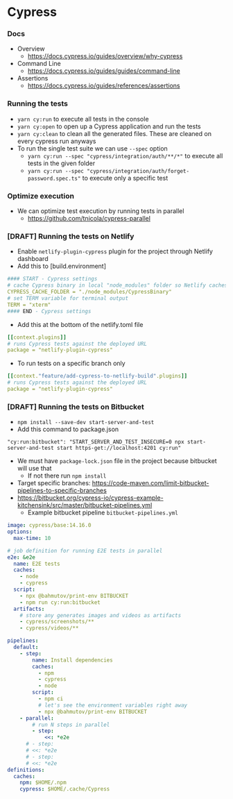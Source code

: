 # Cypress

### Docs

- Overview
  - https://docs.cypress.io/guides/overview/why-cypress
- Command Line
  - https://docs.cypress.io/guides/guides/command-line
- Assertions
  - https://docs.cypress.io/guides/references/assertions

### Running the tests

- `yarn cy:run` to execute all tests in the console
- `yarn cy:open` to open up a Cypress application and run the tests
- `yarn cy:clean` to clean all the generated files. These are cleaned on every cypress run anyways
- To run the single test suite we can use `--spec` option
  - `yarn cy:run --spec "cypress/integration/auth/**/*"` to execute all tests in the given folder
  - `yarn cy:run --spec "cypress/integration/auth/forget-password.spec.ts"` to execute only a specific test

### Optimize execution

- We can optimize test execution by running tests in parallel
  - https://github.com/tnicola/cypress-parallel

### [DRAFT] Running the tests on Netlify

- Enable `netlify-plugin-cypress` plugin for the project through Netlify dashboard
- Add this to [build.environment]

```yaml
#### START - Cypress settings
# cache Cypress binary in local "node_modules" folder so Netlify caches it
CYPRESS_CACHE_FOLDER = "./node_modules/CypressBinary"
# set TERM variable for terminal output
TERM = "xterm"
#### END - Cypress settings
```

- Add this at the bottom of the netlify.toml file

```yaml
[[context.plugins]]
# runs Cypress tests against the deployed URL
package = "netlify-plugin-cypress"
```

- To run tests on a specific branch only

```yaml
[[context."feature/add-cypress-to-netlify-build".plugins]]
# runs Cypress tests against the deployed URL
package = "netlify-plugin-cypress"
```

### [DRAFT] Running the tests on Bitbucket

- `npm install --save-dev start-server-and-test`
- Add this command to package.json

```
"cy:run:bitbucket": "START_SERVER_AND_TEST_INSECURE=0 npx start-server-and-test start https-get://localhost:4201 cy:run"
```

- We must have `package-lock.json` file in the project because bitbucket will use that
  - If not there run `npm install`
- Target specific branches: https://code-maven.com/limit-bitbucket-pipelines-to-specific-branches
- https://bitbucket.org/cypress-io/cypress-example-kitchensink/src/master/bitbucket-pipelines.yml
  - Example bitbucket pipeline `bitbucket-pipelines.yml`

```yaml
image: cypress/base:14.16.0
options:
  max-time: 10

# job definition for running E2E tests in parallel
e2e: &e2e
  name: E2E tests
  caches:
    - node
    - cypress
  script:
    - npx @bahmutov/print-env BITBUCKET
    - npm run cy:run:bitbucket
  artifacts:
    # store any generates images and videos as artifacts
    - cypress/screenshots/**
    - cypress/videos/**

pipelines:
  default:
    - step:
        name: Install dependencies
        caches:
          - npm
          - cypress
          - node
        script:
          - npm ci
          # let's see the environment variables right away
          - npx @bahmutov/print-env BITBUCKET
    - parallel:
        # run N steps in parallel
        - step:
            <<: *e2e
      # - step:
      # <<: *e2e
      # - step:
      # <<: *e2e
definitions:
  caches:
    npm: $HOME/.npm
    cypress: $HOME/.cache/Cypress
```
